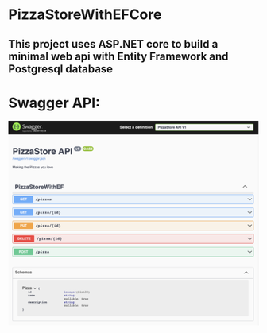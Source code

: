 # PizzaStoreWithEFCore

## This project uses ASP.NET core to build a minimal web api with Entity Framework and Postgresql database

# Swagger API:
![swagger](https://github.com/niubrandon/PizzaStoreWithEFCore/blob/main/public/swagger_pizza_store.png?raw=true)

